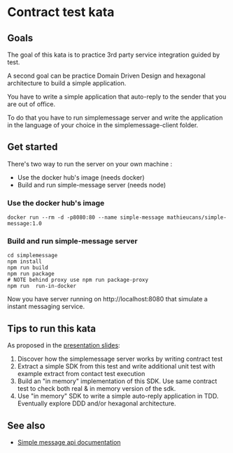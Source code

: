 Contract test kata
===================

## Goals

The goal of this kata is to practice 3rd party service integration guided by test.

A second goal can be practice Domain Driven Design and hexagonal architecture to build a simple application. 

You have to write a simple application that auto-reply to the sender that you are out of office.

To do that you have to run simplemessage server and write the application in the language of your choice in the simplemessage-client folder.

## Get started

There's two way to run the server on your own machine : 
 - Use the docker hub's image (needs docker)
 - Build and run simple-message server (needs node)

### Use the docker hub's image

```
docker run --rm -d -p8080:80 --name simple-message mathieucans/simple-message:1.0
```

### Build and run simple-message server

```shell
cd simplemessage
npm install
npm run build
npm run package 
# NOTE behind proxy use npm run package-proxy
npm run  run-in-docker
```

Now you have server running on http://localhost:8080 that simulate a instant messaging service.

## Tips to run this kata
As proposed in the [presentation slides](./doc/IntegrationThirdPartyPresentation.pdf):
1. Discover how the simplemessage server works by writing contract test
2. Extract a simple SDK from this test and write additional unit test with example extract from contact test execution
3. Build an "in memory" implementation of this SDK. Use same contract test to check both real & in memory version of the sdk.   
4. Use "in memory" SDK to write a simple auto-reply application in TDD. Eventually explore DDD and/or hexagonal architecture.

## See also
 - [Simple message api documentation](SimpleMessageApiDocumentation.md)
